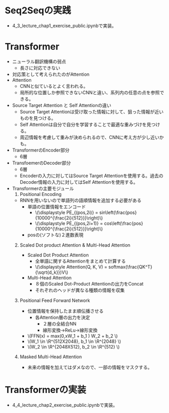 <script type="text/x-mathjax-config">MathJax.Hub.Config({tex2jax:{inlineMath:[['\$','\$'],['\\(','\\)']],processEscapes:true},CommonHTML: {matchFontHeight:false}});</script>
<script type="text/javascript" async src="https://cdnjs.cloudflare.com/ajax/libs/mathjax/2.7.1/MathJax.js?config=TeX-MML-AM_CHTML"></script>

# Seq2Seqの実践
- 4_3_lecture_chap1_exercise_public.ipynbで実装。
# Transformer
- ニューラル翻訳機構の弱点
  - 長さに対応できない
- 対応策として考えられたのがAttention
- Attention
  - CNNと似ているとよく言われる。
  - 局所的な位置しか参照できないCNNと違い、系列内の任意の点を参照できる。
- Source Target Attention と Self Attentionの違い
  - Source Target Attentionは受け取った情報に対して、狙った情報が近いものを見つける。
  - Self Attentionは自分で自分を学習することで最適な重みづけを見つける。
  - 周辺情報を考慮して重みが決められるので、CNNに考え方が少し近いかも。
- TransformerのEncoder部分
  - 6層
- TransfoemerのDecoder部分
  - 6層
  - Encoderの入力に対してはSource Target Attentionを使用する。過去のDecoder情報の入力に対してはSelf Attentionを使用する。
- Transformerの主要モジュール
  1. Positional Encoding
    - RNNを用いないので単語列の語順情報を追加する必要がある
      - 単語の位置情報をエンコード
        - \\\(\displaystyle PE_{(pos,2i)} = sin\left(\frac{pos}{10000^{\frac{2i}{512}}}\right)\\\)
        - \\\(\displaystyle PE_{(pos,2i+1)} = cos\left(\frac{pos}{10000^{\frac{2i}{512}}}\right)\\\)
      - posの(ソフトな)２進数表現
  2. Scaled Dot product Attention & Multi-Head Attention
     - Scaled Dot Product Attention
       - 全単語に関するAttentionをまとめて計算する
       - \\\(\displaystyle Attention(Q, K, V) = softmax(\frac{QK^T}{\sqrt{d_k}})V\\\)
     - Multi-Head Attention
       - ８個のScaled Dot-Product Attentionの出力をConcat
       - それぞれのヘッドが異なる種類の情報を収集

  3. Positional Feed Forward Network
     - 位置情報を保持したまま順伝播させる
       - 各Attention層の出力を決定
         - ２層の全結合NN
         - 線形変換→ReLu→線形変換
     - \\\(FFN(x) = max(0,xW_1 + b_1 ) W_2 + b_2 \\\)
     - \\\(W_1 \in \R^{512X2048}, b_1 \in \R^{2048} \\\)
     - \\\(W_2 \in \R^{2048X512}, b_2 \in \R^{512} \\\)
  4. Masked Multi-Head Attention
     - 未来の情報を加えてはダメなので、一部の情報をマスクする。

# Transformerの実装
- 4_4_lecture_chap2_exercise_public.ipynbで実装。